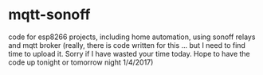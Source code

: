 # mqtt-sonoff
code for esp8266 projects, including home automation, using sonoff relays and mqtt broker
(really, there is code written for this ... but I need to find time to upload it. Sorry if I have wasted your time today. Hope to have the code up tonight or tomorrow night 1/4/2017)
